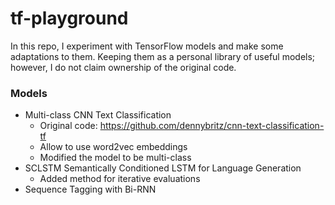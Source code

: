 # tf-playground
In this repo, I experiment with TensorFlow models and make some adaptations to them.
Keeping them as a personal library of useful models; however, I do not claim ownership of the original code.

### Models
- Multi-class CNN Text Classification
    - Original code: https://github.com/dennybritz/cnn-text-classification-tf
    - Allow to use word2vec embeddings
    - Modified the model to be multi-class
- SCLSTM Semantically Conditioned LSTM for Language Generation
    - Added method for iterative evaluations
- Sequence Tagging with Bi-RNN